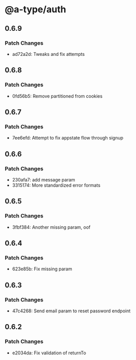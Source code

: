 # @a-type/auth

## 0.6.9

### Patch Changes

- ad72a2d: Tweaks and fix attempts

## 0.6.8

### Patch Changes

- 0fd56b5: Remove partitioned from cookies

## 0.6.7

### Patch Changes

- 7ee6efd: Attempt to fix appstate flow through signup

## 0.6.6

### Patch Changes

- 230afa7: add message param
- 3315174: More standardized error formats

## 0.6.5

### Patch Changes

- 3fbf384: Another missing param, oof

## 0.6.4

### Patch Changes

- 623e85b: Fix missing param

## 0.6.3

### Patch Changes

- 47c4268: Send email param to reset password endpoint

## 0.6.2

### Patch Changes

- e2034da: Fix validation of returnTo
